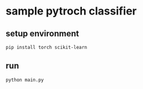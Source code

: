 # sample pytroch classifier

## setup environment

```shell
pip install torch scikit-learn
```

## run

```shell
python main.py
```
